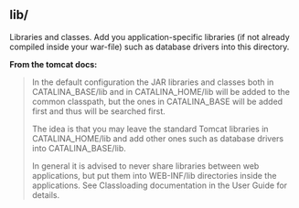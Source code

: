 ## lib/
Libraries and classes. Add you application-specific libraries (if not already compiled inside your war-file) such as database drivers into this directory.

__From the tomcat docs:__

> In the default configuration the JAR libraries and classes both in
> CATALINA_BASE/lib and in CATALINA_HOME/lib will be added to the common
> classpath, but the ones in CATALINA_BASE will be added first and thus will
> be searched first.
>
> The idea is that you may leave the standard Tomcat libraries in
> CATALINA_HOME/lib and add other ones such as database drivers into
> CATALINA_BASE/lib.
>
> In general it is advised to never share libraries between web applications,
> but put them into WEB-INF/lib directories inside the applications. See
> Classloading documentation in the User Guide for details.